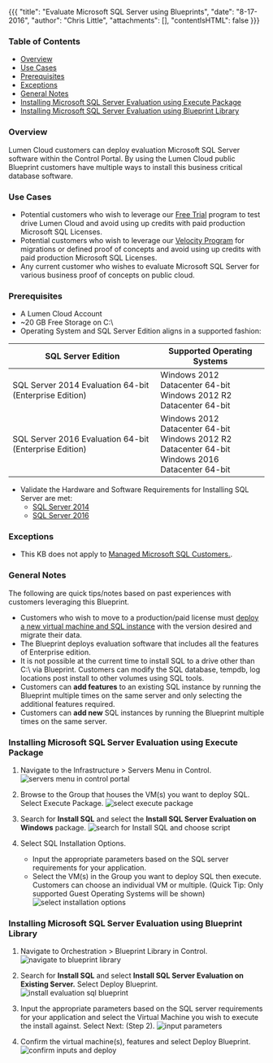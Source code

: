 {{{
  "title": "Evaluate Microsoft SQL Server using Blueprints",
  "date": "8-17-2016",
  "author": "Chris Little",
  "attachments": [],
  "contentIsHTML": false
}}}

### Table of Contents

* [Overview](#overview)
* [Use Cases](#use-cases)
* [Prerequisites](#prerequisites)
* [Exceptions](#exceptions)
* [General Notes](#general-notes)
* [Installing Microsoft SQL Server Evaluation using Execute Package](#installing-microsoft-sql-server-evaluation-using-execute-package)
* [Installing Microsoft SQL Server Evaluation using Blueprint Library](#installing-microsoft-sql-server-evaluation-using-blueprint-library)

### Overview
Lumen Cloud customers can deploy evaluation Microsoft SQL Server software within the Control Portal. By using the Lumen Cloud public Blueprint customers have multiple ways to install this business critical database software.

### Use Cases
* Potential customers who wish to leverage our [Free Trial](//www.ctl.io/free-trial) program to test drive Lumen Cloud and avoid using up credits with paid production Microsoft SQL Licenses.
* Potential customers who wish to leverage our [Velocity Program](//www.ctl.io/velocity-migration/) for migrations or defined proof of concepts and avoid using up credits with paid production Microsoft SQL Licenses.
* Any current customer who wishes to evaluate Microsoft SQL Server for various business proof of concepts on public cloud.

### Prerequisites
* A Lumen Cloud Account
* ~20 GB Free Storage on C:\
* Operating System and SQL Server Edition aligns in a supported fashion:

SQL Server Edition|Supported Operating Systems
------------------|---------------------------
SQL Server 2014 Evaluation 64-bit (Enterprise Edition)|Windows 2012 Datacenter 64-bit<br>Windows 2012 R2 Datacenter 64-bit
SQL Server 2016 Evaluation 64-bit (Enterprise Edition)|Windows 2012 Datacenter 64-bit<br>Windows 2012 R2 Datacenter 64-bit<br>Windows 2016 Datacenter 64-bit

* Validate the Hardware and Software Requirements for Installing SQL Server are met:
    * [SQL Server 2014](//msdn.microsoft.com/en-us/library/ms143506%28v=sql.120%29.aspx)
    * [SQL Server 2016](//msdn.microsoft.com/en-us/library/ms143506%28v=sql.130%29.aspx)

### Exceptions
* This KB does not apply to [Managed Microsoft SQL Customers.](//www.ctl.io/managed-services/ms-sql).

### General Notes
The following are quick tips/notes based on past experiences with customers leveraging this Blueprint.

* Customers who wish to move to a production/paid license must [deploy a new virtual machine and SQL instance](../Blueprints/deploy-microsoft-sql-server-using-blueprint.md) with the version desired and migrate their data.
* The Blueprint deploys evaluation software that includes all the features of Enterprise edition.
* It is not possible at the current time to install SQL to a drive other than C:\ via Blueprint. Customers can modify the SQL database, tempdb, log locations post install to other volumes using SQL tools.
* Customers can **add features** to an existing SQL instance by running the Blueprint multiple times on the same server and only selecting the additional features required.
* Customers can **add new** SQL instances by running the Blueprint multiple times on the same server.

### Installing Microsoft SQL Server Evaluation using Execute Package
1. Navigate to the Infrastructure > Servers Menu in Control.
   ![servers menu in control portal](../images/evaluate-microsoft-sql-server-using-blueprints-01.png)

2. Browse to the Group that houses the VM(s) you want to deploy SQL. Select Execute Package.
   ![select execute package](../images/evaluate-microsoft-sql-server-using-blueprints-02.png)

3. Search for **Install SQL** and select the **Install SQL Server Evaluation on Windows** package.
   ![search for Install SQL and choose script](../images/evaluate-microsoft-sql-server-using-blueprints-03.png)

4. Select SQL Installation Options.
   * Input the appropriate parameters based on the SQL server requirements for your application.
   * Select the VM(s) in the Group you want to deploy SQL then execute. Customers can choose an individual VM or multiple. (Quick Tip: Only supported Guest Operating Systems will be shown)
   ![select installation options](../images/evaluate-microsoft-sql-server-using-blueprints-04.png)

### Installing Microsoft SQL Server Evaluation using Blueprint Library
1. Navigate to Orchestration > Blueprint Library in Control.
   ![navigate to blueprint library](../images/evaluate-microsoft-sql-server-using-blueprints-05.png)

2. Search for **Install SQL** and select **Install SQL Server Evaluation on Existing Server.** Select Deploy Blueprint.
   ![install evaluation sql blueprint](../images/evaluate-microsoft-sql-server-using-blueprints-06.png)

3. Input the appropriate parameters based on the SQL server requirements for your application and select the Virtual Machine you wish to execute the install against. Select Next: (Step 2).
   ![input parameters](../images/evaluate-microsoft-sql-server-using-blueprints-07.png)

4. Confirm the virtual machine(s), features and select Deploy Blueprint.
   ![confirm inputs and deploy](../images/evaluate-microsoft-sql-server-using-blueprints-08.png)
